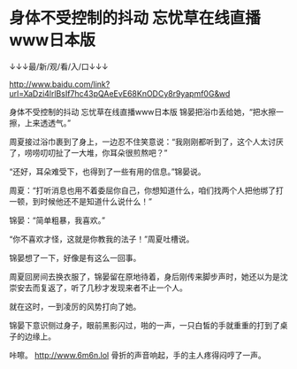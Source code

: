 # 身体不受控制的抖动 忘忧草在线直播www日本版

↓↓↓最/新/观/看/入/口↓↓↓

http://www.baidu.com/link?url=XaDzi4lrlBsIf7hc43pQAeEvE68KnODCy8r9yapmf0G&wd

身体不受控制的抖动 忘忧草在线直播www日本版
锦晏把浴巾丢给她，“把水擦一擦，上来透透气。”

周夏接过浴巾裹到了身上，一边忍不住笑意说：“我刚刚都听到了，这个人太讨厌了，唠唠叨叨扯了一大堆，你耳朵很煎熬吧？”

“还好，耳朵难受下，也得到了一些有用的信息。”锦晏说。

周夏：“打听消息也用不着委屈你自己，你想知道什么，咱们找两个人把他绑了打一顿，到时候他还不是知道什么说什么！”

锦晏：“简单粗暴，我喜欢。”

“你不喜欢才怪，这就是你教我的法子！”周夏吐槽说。

锦晏想了一下，好像是有这么一回事。

周夏回房间去换衣服了，锦晏留在原地待着，身后刚传来脚步声时，她还以为是沈崇安去而复返了，听了几秒才发现来者不止一个人。

就在这时，一到凌厉的风势打向了她。

锦晏下意识侧过身子，眼前黑影闪过，啪的一声，一只白皙的手就重重的打到了桌子的边缘上。

咔嚓。
http://www.6m6n.lol
骨折的声音响起，手的主人疼得闷哼了一声。

